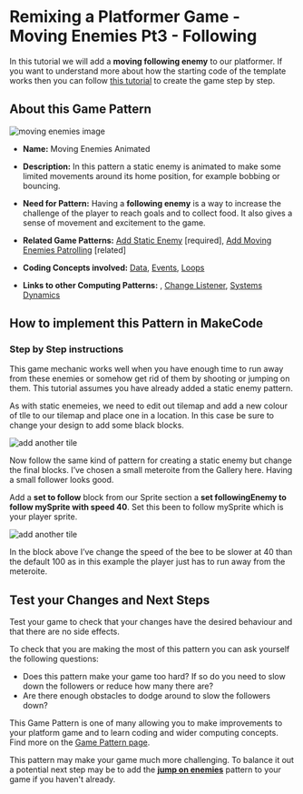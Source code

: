 # Remixing a Platformer Game - Moving Enemies Pt3 - Following

In this tutorial we will add a **moving following enemy** to our platformer.
If you want to understand more about how the starting code of the template works then you can follow [this tutorial](https://arcade.makecode.com/beta#tutorial:https://github.com/mickfuzz/mca_platformer_tutorial/tutorialPartOne)
 to create the game step by step.

## About this Game Pattern

![ moving enemies image](https://raw.githubusercontent.com/mickfuzz/makecode-platformer-101/master/images/patterns/gameMechanics_moving_enemies.jpg)

* **Name:** Moving Enemies Animated

* **Description:** In this pattern a static enemy is animated to make some limited movements around its home position, for example bobbing or bouncing.

* **Need for Pattern:** Having a **following enemy** is a way to increase the challenge of the player to reach goals and to collect food.
It also gives a sense of movement and excitement to the game.

* **Related Game Patterns:** [Add Static Enemy](addStaticEnemy) [required], [Add Moving Enemies Patrolling](movingEnemiesPatrolling) [related]

* **Coding Concepts involved:** [Data](learningDimensions#data), [Events](learningDimensions#events), [Loops](learningDimensions#events)

* **Links to other Computing Patterns:** , [Change Listener](learningDimensions#change-listener), [Systems Dynamics](learningDimensions#systems-dynamics)  

## How to implement this Pattern in MakeCode

### Step by Step instructions

This game mechanic works well when you have enough time to run away from these enemies or somehow get rid of them by shooting or jumping on them.
This tutorial assumes you have already added a static enemy pattern.

As with static enemeies, we need to edit out tilemap and add a new colour of tlle to our tilemap and place one in a location. In this case
be sure to change your design to add some black blocks.

![add another tile](https://raw.githubusercontent.com/mickfuzz/getting-started-making-a-platformer-test1/master/images/addFollowingEnemy2.png)

Now follow the same kind of pattern for creating a static enemy but change the final blocks. I’ve chosen a small meteroite from the Gallery here. Having a small follower
looks good.  

Add a **set to follow** block from our Sprite section a **set followingEnemy to follow mySprite with speed 40**. Set this been to follow mySprite which is your player sprite.

![add another tile](https://raw.githubusercontent.com/mickfuzz/getting-started-making-a-platformer-test1/master/images/addFollowingEnemy1.png)

In the block above I’ve change the speed of the bee to be slower at 40 than the default 100 as in this example the player just has to run away from the meteroite.

## Test your Changes and Next Steps

Test your game to check that your changes have the desired behaviour and that there are no side effects.

To check that you are making the most of this pattern you can ask yourself the following questions:

* Does this pattern make your game too hard? If so do you need to slow down the followers or reduce how many there are?
* Are there enough obstacles to dodge around to slow the followers down?

This Game Pattern is one of many allowing you to make improvements to your platform game and to learn coding and wider computing concepts.
Find more on the [Game Pattern page](gamePatterns.md).

This pattern may make your game much more challenging. To balance it out a potential next step may be to
add the **[jump on enemies](jumpOnEnemies)** pattern to your game if you haven't already.
